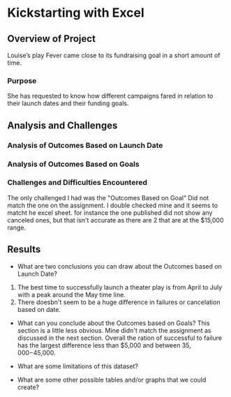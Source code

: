 # Kickstarting with Excel

## Overview of Project
Louise’s play Fever came close to its fundraising goal in a short amount of time.
### Purpose
She has requested to know how different campaigns fared in relation to their launch dates and their funding goals. 
## Analysis and Challenges

### Analysis of Outcomes Based on Launch Date

### Analysis of Outcomes Based on Goals

### Challenges and Difficulties Encountered
The only challenged I had was the "Outcomes Based on Goal"  Did not match the one on the assignment. I double checked mine and it seems to matcht he excel sheet. for instance the one published did not show any canceled ones, but that isn't accurate as there are 2 that are at the $15,000 range.  
## Results

- What are two conclusions you can draw about the Outcomes based on Launch Date?
1.  The best time to successfully launch a theater play is from April to July with a peak around the May time line.  
2.  There doesbn't seem to be a huge difference in failures or cancelation based on date.  
- What can you conclude about the Outcomes based on Goals?
This section is a little less obvious.  Mine didn't match the assignment as discussed in the next section.  Overall the ration of successful to failure has the largest difference less than $5,000 and between $35,000-$45,000.   
- What are some limitations of this dataset?

- What are some other possible tables and/or graphs that we could create?

